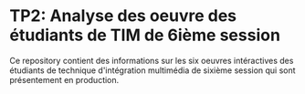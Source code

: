 # TP2: Analyse des oeuvre des étudiants de TIM de 6ième session

Ce repository contient des informations sur les six oeuvres intéractives des étudiants de technique d'intégration multimédia de sixième session qui sont présentement en production.
